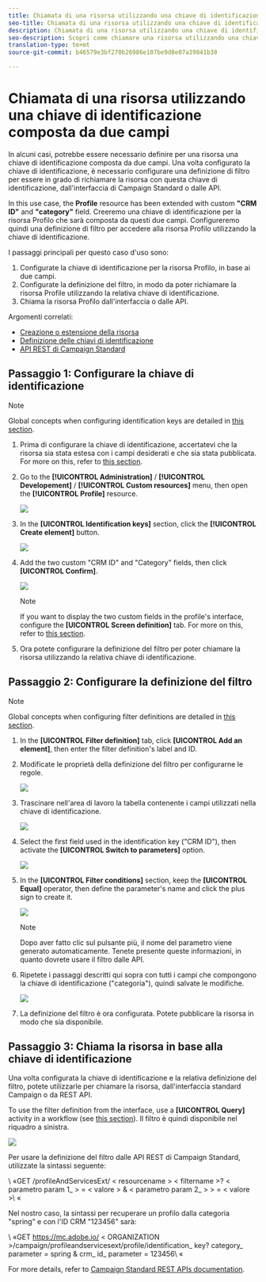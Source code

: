 ```yaml
---
title: Chiamata di una risorsa utilizzando una chiave di identificazione composta da due campi
seo-title: Chiamata di una risorsa utilizzando una chiave di identificazione composta da due campi
description: Chiamata di una risorsa utilizzando una chiave di identificazione composta da due campi
seo-description: Scopri come chiamare una risorsa utilizzando una chiave di identificazione composta da due campi
translation-type: tm+mt
source-git-commit: b46579e3bf270b26986e107be9d8e07a39841b38

---
```



# Chiamata di una risorsa utilizzando una chiave di identificazione composta da due campi

In alcuni casi, potrebbe essere necessario definire per una risorsa una chiave di identificazione composta da due campi. Una volta configurato la chiave di identificazione, è necessario configurare una definizione di filtro per essere in grado di richiamare la risorsa con questa chiave di identificazione, dall'interfaccia di Campaign Standard o dalle API.

In this use case, the **Profile** resource has been extended with custom **"CRM ID"** and **"category"** field. Creeremo una chiave di identificazione per la risorsa Profilo che sarà composta da questi due campi. Configureremo quindi una definizione di filtro per accedere alla risorsa Profilo utilizzando la chiave di identificazione.

I passaggi principali per questo caso d'uso sono:

1. Configurate la chiave di identificazione per la risorsa Profilo, in base ai due campi.
1. Configurate la definizione del filtro, in modo da poter richiamare la risorsa Profile utilizzando la relativa chiave di identificazione.
1. Chiama la risorsa Profilo dall'interfaccia o dalle API.

Argomenti correlati:

* [Creazione o estensione della risorsa](help/developing/using/creating-or-extending-the-resource.md)
* [Definizione delle chiavi di identificazione](help/developing/using/configuring-the-resource-s-data-structure.md#defining-identification-keys)
* [API REST di Campaign Standard](https://docs.campaign.adobe.com/doc/standard/en/api/ACS_API.html)

## Passaggio 1: Configurare la chiave di identificazione

>[!NOTE]
> Global concepts when configuring identification keys are detailed in [this section](help/developing/using/configuring-the-resource-s-data-structure.md#defining-identification-keys).

1. Prima di configurare la chiave di identificazione, accertatevi che la risorsa sia stata estesa con i campi desiderati e che sia stata pubblicata. For more on this, refer to [this section](help/developing/using/creating-or-extending-the-resource.md).

1. Go to the **[!UICONTROL Administration]** / **[!UICONTROL Developement]** / **[!UICONTROL Custom resources]** menu, then open the **[!UICONTROL Profile]** resource.

   ![](assets/uc_idkey1.png)

1. In the **[UICONTROL Identification keys]** section, click the **[!UICONTROL Create element]** button.

   ![](assets/uc_idkey2.png)

1. Add the two custom "CRM ID" and "Category" fields, then click **[UICONTROL Confirm]**.

   ![](assets/uc_idkey3.png)

   >[!NOTE]
   > If you want to display the two custom fields in the profile's interface, configure the **[UICONTROL Screen definition]** tab. For more on this, refer to [this section](help/developing/using/configuring-the-screen-definition.md).

1. Ora potete configurare la definizione del filtro per poter chiamare la risorsa utilizzando la relativa chiave di identificazione.

## Passaggio 2: Configurare la definizione del filtro

>[!NOTE]
> Global concepts when configuring filter definitions are detailed in [this section](help/developing/using/configuring-filter-definition.md).

1. In the **[UICONTROL Filter definition]** tab, click **[UICONTROL Add an element]**, then enter the filter definition's label and ID.

1. Modificate le proprietà della definizione del filtro per configurarne le regole.

   ![](assets/uc_idkey4.png)

1. Trascinare nell'area di lavoro la tabella contenente i campi utilizzati nella chiave di identificazione.

   ![](assets/uc_idkey5.png)

1. Select the first field used in the identification key ("CRM ID"), then activate the **[UICONTROL Switch to parameters]** option.

   ![](assets/uc_idkey6.png)

1. In the **[UICONTROL Filter conditions]** section, keep the **[UICONTROL Equal]** operator, then define the parameter's name and click the plus sign to create it.

   ![](assets/uc_idkey7.png)

   >[!NOTE]
   > Dopo aver fatto clic sul pulsante più, il nome del parametro viene generato automaticamente. Tenete presente queste informazioni, in quanto dovrete usare il filtro dalle API.

1. Ripetete i passaggi descritti qui sopra con tutti i campi che compongono la chiave di identificazione ("categoria"), quindi salvate le modifiche.

   ![](assets/uc_idkey8.png)

1. La definizione del filtro è ora configurata. Potete pubblicare la risorsa in modo che sia disponibile.

## Passaggio 3: Chiama la risorsa in base alla chiave di identificazione

Una volta configurata la chiave di identificazione e la relativa definizione del filtro, potete utilizzarle per chiamare la risorsa, dall'interfaccia standard Campaign o da REST API.

To use the filter definition from the interface, use a **[UICONTROL Query]** activity in a workflow (see [this section](help/automating/using/query.md)). Il filtro è quindi disponibile nel riquadro a sinistra.

![](assets/uc_idkey9.png)

Per usare la definizione del filtro dalle API REST di Campaign Standard, utilizzate la sintassi seguente:

\ «GET /profileAndServicesExt/ &lt; resourcename &gt; &lt; filtername &gt;? &lt; parametro param 1_ &gt; = &lt; valore &gt; &amp; &lt; parametro param 2_ &gt; &gt; = &lt; valore &gt;\ «

Nel nostro caso, la sintassi per recuperare un profilo dalla categoria "spring" e con l'ID CRM "123456" sarà:

\ «GET https://mc.adobe.io/ &lt; ORGANIZATION &gt;/campaign/profileandservicesext/profile/identification_ key? category_ parameter = spring &amp; crm_ id_ parameter = 123456\ «

For more details, refer to [Campaign Standard REST APIs documentation](https://docs.campaign.adobe.com/doc/standard/en/api/ACS_API.html#filtering).